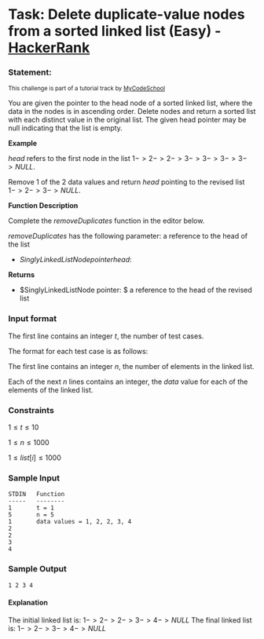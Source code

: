 # Task: Delete duplicate-value nodes from a sorted linked list (Easy) - [HackerRank](<https://www.hackerrank.com/contests/sda-hw-4-2023/challenges/delete-duplicate-value-nodes-from-a-sorted-linked-list>)


### Statement:

<sub>This challenge is part of a tutorial track by <a href="https://www.hackerrank.com/external_redirect?to=http://www.youtube.com/mycodeschool" target="_blank">MyCodeSchool</a></sub>

You are given the pointer to the head node of a sorted linked list, where the data in the nodes is in ascending order. Delete nodes and return a sorted list with each distinct value in the original list. The given head pointer may be null indicating that the list is empty.  

**Example**  

$head$ refers to the first node in the list $1 -> 2 -> 2 ->3 -> 3 ->3 - > 3 -> NULL$.  

Remove 1 of the $2$ data values and return $head$ pointing to the revised list $1 -> 2 -> 3 -> NULL$.  

**Function Description**  

Complete the *removeDuplicates* function in the editor below.  

*removeDuplicates* has the following parameter:  a reference to the head of the list

* $SinglyLinkedListNode pointer head:$ 

**Returns**  

* $SinglyLinkedListNode pointer: $ a reference to the head of the revised list

### Input format

The first line contains an integer $t$, the number of test cases.

The format for each test case is as follows:  

The first line contains an integer $n$, the number of elements in the linked list. 

Each of the next $n$ lines contains an integer, the $data$ value for each of the elements of the linked list.


### Constraints

$1 \le t \le 10$

$1 \le n \le 1000$

$1 \le list[i] \le 1000$ 

### Sample Input

```
STDIN   Function
-----   --------
1       t = 1
5       n = 5
1       data values = 1, 2, 2, 3, 4
2
2
3
4
```

### Sample Output

```
1 2 3 4
```


#### Explanation
The initial linked list is: $1 -> 2 -> 2 ->3 ->4 ->NULL$
The final linked list is: $1 -> 2 ->3 ->4 -> NULL$
